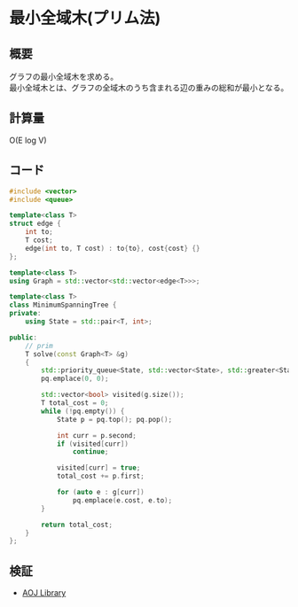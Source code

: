 # 最小全域木(プリム法)
## 概要
グラフの最小全域木を求める。  
最小全域木とは、グラフの全域木のうち含まれる辺の重みの総和が最小となる。

## 計算量
O(E log V)

## コード
```cpp
#include <vector>
#include <queue>

template<class T>
struct edge {
    int to;
    T cost;
    edge(int to, T cost) : to{to}, cost{cost} {}
};

template<class T>
using Graph = std::vector<std::vector<edge<T>>>;

template<class T>
class MinimumSpanningTree {
private:
    using State = std::pair<T, int>;

public:
    // prim
    T solve(const Graph<T> &g)
    {
        std::priority_queue<State, std::vector<State>, std::greater<State>> pq;
        pq.emplace(0, 0);

        std::vector<bool> visited(g.size());
        T total_cost = 0;
        while (!pq.empty()) {
            State p = pq.top(); pq.pop();

            int curr = p.second;
            if (visited[curr])
                continue;

            visited[curr] = true;
            total_cost += p.first;

            for (auto e : g[curr])
                pq.emplace(e.cost, e.to);
        }

        return total_cost;
    }
};
```

## 検証
- [AOJ Library](https://onlinejudge.u-aizu.ac.jp/courses/library/5/GRL/2/GRL_2_A)